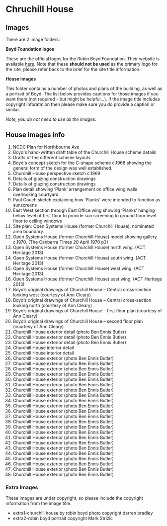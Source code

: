 # Chruchill House

## Images

There are 2 image folders:

**Boyd Foundation logos**

These are the official logos for the Robin Boyd Foundation. Their website is available [here](https://robinboyd.org.au/). Note that these **should not be used** as the primary logo for the site, please refer back to the brief for the site title information. 

**House images**

This folder contains a number of photos and plans of the building, as well as a portrait of Boyd. The list below provides captions for those images if you want them (not required - but might be helpful...). If the image title includes copyright inforatmion then please make sure you do provide a caption or similar. 

*Note, you do not need to use all the images.*

## House images info

1.  NCDC Plan for Northbourne Ave 
2.  Boyd's hand-written draft table of the Churchill House scheme details
3.  Drafts of the different scheme layouts
4.  Boyd's concept sketch for the C-shape scheme c.1968 showing the general form of the design was well established.
5.  Churchill House perspective sketch c.1969
6.  Details of glazing construction drawings
7.  Details of glazing construction drawings
8.  Plan detail showing ‘Plank’ arrangement on office wing walls overlooking courtyard
9.  Paul Couch sketch explaining how ‘Planks’ were intended to function as sunscreens
10. East West section through East Office wing showing ‘Planks’ hanging below level of first floor to provide sun screening to ground floor level floor to ceiling windows
11. Site plan: Open Systems House (former Churchill House), nominated area boundary.
12. Open Systems House (former Churchill House) model showing gallery c.1970. (The Canberra Times 20 April 1970 p3)
13. Open Systems House (former Churchill House) north wing. (ACT Heritage 2013)
14. Open Systems House (former Churchill House) south wing. (ACT Heritage 2013)
15. Open Systems House (former Churchill House) west wing. (ACT Heritage 2013)
16. Open Systems House (former Churchill House) east wing. (ACT Heritage 2013)
17. Boyd’s original drawings of Churchill House – Central cross-section looking west (courtesy of Ann Cleary)
18. Boyd’s original drawings of Churchill House – Central cross-section looking north (courtesy of Ann Cleary)
19. Boyd’s original drawings of Churchill House – first floor plan (courtesy of Ann Cleary)
20. Boyd’s original drawings of Churchill House – second floor plan (courtesy of Ann Cleary)
21. Churchill House exterior detail (photo Ben Ennis Butler)
22. Churchill House exterior detail (photo Ben Ennis Butler)
23. Churchill House exterior detail (photo Ben Ennis Butler)
24. Churchill House interior detail
25. Churchill House interior detail
26. Churchill House exterior (photo Ben Ennis Butler)
27. Churchill House exterior (photo Ben Ennis Butler)
28. Churchill House exterior (photo Ben Ennis Butler)
29. Churchill House exterior (photo Ben Ennis Butler)
30. Churchill House exterior (photo Ben Ennis Butler)
31. Churchill House exterior (photo Ben Ennis Butler)
32. Churchill House exterior (photo Ben Ennis Butler)
33. Churchill House exterior (photo Ben Ennis Butler)
34. Churchill House exterior (photo Ben Ennis Butler)
35. Churchill House exterior (photo Ben Ennis Butler)
36. Churchill House exterior (photo Ben Ennis Butler)
37. Churchill House exterior (photo Ben Ennis Butler)
38. Churchill House exterior (photo Ben Ennis Butler)
39. Churchill House exterior (photo Ben Ennis Butler)
40. Churchill House exterior (photo Ben Ennis Butler)
41. Churchill House exterior (photo Ben Ennis Butler)
42. Churchill House exterior (photo Ben Ennis Butler)
43. Churchill House exterior (photo Ben Ennis Butler)
44. Churchill House exterior (photo Ben Ennis Butler)
45. Churchill House exterior (photo Ben Ennis Butler)
46. Churchill House exterior (photo Ben Ennis Butler)
47. Churchill House exterior (photo Ben Ennis Butler)
48. Churchill House exterior (photo Ben Ennis Butler)

### Extra images

These images are under copyright, so please include the copyright information from the image title. 

*   extra1-churchill house by robin boyd photo copyright darren bradley
*   extra2-robin boyd portrait copyright Mark Strizic


